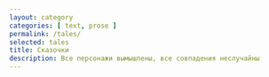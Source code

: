 ```yaml
---
layout: category
categories: [ text, prose ]
permalink: /tales/
selected: tales
title: Сказочки
description: Все персонажи вымышлены, все совпадения неслучайны
---
```

